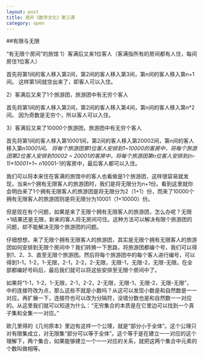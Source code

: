 ```yaml
---
layout: post
title: 南开《数学文化》第三课
category: open
---
```

##有限与无限

“有无限个房间”的旅馆
1）客满后又来1位客人（客满指所有的房间都有人住，每间房住1位客人）

首先将第1间的客人移入第2间，第2间的客人移入第3间，第n间的客人移入第n+1间。
这样第1间就空出来了，即客人可以入住。

2）客满后又来了1个旅游团，旅游团中有无穷个客人

首先将第1间的客人移入第2间，第2间的客人移入第4间，第n间的客人移入第n*2间。
因为奇数是无穷个，所以客人可以入住。

3）客满后又来了10000个旅游团，旅游团中有无穷个客人

首先将第1间的客人移入第10001间，第2间的客人移入第20002间，第n间的客人移入第n*10001间。
将每个旅游团第1位客人安排到1~10000的客房中，将每个旅游团第2位客人安排到10002 ~ 20001的客房中，将每个旅游团第n位客人安排到(n-1)*10001+1~ n*10001-1的客房中，最后客人都可以入住。

我们可以将本来住在客满的旅馆中的客人也看做是1个旅游团，这样很容易就发现，当来n个拥有无限客人的旅游团时，我们是将无限分为n+1份。看到这里就你会明白来了1个拥有无限客人的旅游团是将无限分为2（1+1）份，而来了10000个拥有无限客人的旅游团则是将无限分为10001（1+10000）份。

但是现在有个问题，如果是来了无限个拥有无限客人的旅游团，怎么办呢？无限+1结果还是无限，新来的客人将无房间可住。这种方法可以解决有限个旅游团的问题，却不能解决无限个旅游团的问题。

仔细想想，来了无限个拥有无限客人的旅游团，其实是无限个拥有无限客人的旅游团如何安排到无限个房间中？我们转换一下思路，将旅游团都编个号，我们可以得到1、2、3、直至无限个旅游团。然后将每个旅游团中的每个客人进行编号，可以得到1-1，1-2，1-无限，2-1，2-2，2-无限，无限-1，无限-2，无限-无限。在全部都编好号码后，最后我们就可以将这些安排至无限个房间中了。

如果将“1-1，1-2，1-无限，2-1，2-2，2-无限，无限-1，无限-2，无限-无限”，中的连接符改为点，那么这些不就是小数吗？从这可以发现小数是和自然数是一一对应。再扩展一下，连接符也可以改为分隔符，没错分数也是和自然数一一对应的。从这里我们就可以知道为什么：“无穷集合的本质是在它里边可以找到一个真子集和全集一一对应。”

欧几里得的《几何原本》里边有这样一个公理，就是“部分小于全体”。这个公理只对有限集成立，对无限集“部分可以等于全体”。这个等于是在建立一一对应的这个理解下，两个集合，如果能够建立一个一一对应的关系，就把这两个集合中元素的个数叫做相等。
